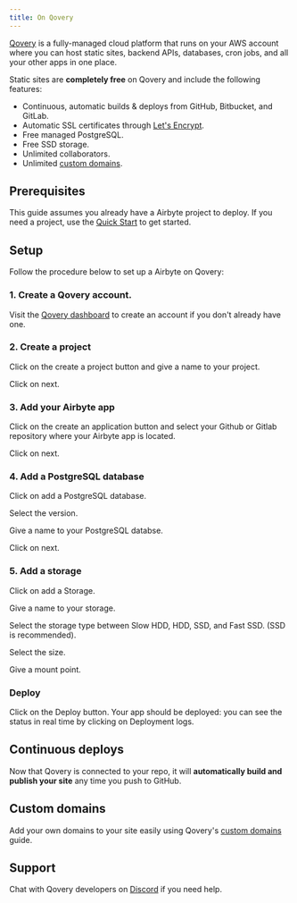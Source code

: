 ```yaml
---
title: On Qovery
---
```


[Qovery](https://qovery.com) is a fully-managed cloud platform that runs on your AWS account where you can host static sites, backend APIs, databases, cron jobs, and all your other apps in one place.

Static sites are **completely free** on Qovery and include the following features:

- Continuous, automatic builds & deploys from GitHub, Bitbucket, and GitLab.
- Automatic SSL certificates through [Let's Encrypt](https://letsencrypt.org).
- Free managed PostgreSQL.
- Free SSD storage.
- Unlimited collaborators.
- Unlimited [custom domains](https://docs.qovery.com/guides/getting-started/setting-custom-domain/).

## Prerequisites

This guide assumes you already have a Airbyte project to deploy. If you need a project, use the [Quick Start](/docs/getting-started.md) to get started.

## Setup

Follow the procedure below to set up a Airbyte on Qovery:

### 1. Create a Qovery account.

Visit the [Qovery dashboard](https://console.qovery.com) to create an account if you don't already have one.

### 2. Create a project

Click on the create a project button and give a name to your project.

Click on next.

### 3. Add your Airbyte app

Click on the create an application button and select your Github or Gitlab repository where your Airbyte app is located.

Click on next.

### 4. Add a PostgreSQL database

Click on add a PostgreSQL database.

Select the version.

Give a name to your PostgreSQL databse.

Click on next.

### 5. Add a storage

Click on add a Storage.

Give a name to your storage.

Select the storage type between Slow HDD, HDD, SSD, and Fast SSD. (SSD is recommended).

Select the size.

Give a mount point.

### Deploy

Click on the Deploy button. Your app should be deployed: you can see the status in real time by clicking on Deployment logs.

## Continuous deploys

Now that Qovery is connected to your repo, it will **automatically build and publish your site** any time you push to GitHub.

## Custom domains

Add your own domains to your site easily using Qovery's [custom domains](https://docs.qovery.com/guides/getting-started/setting-custom-domain/) guide.

## Support

Chat with Qovery developers on [Discord](https://discord.qovery.com) if you need help.
